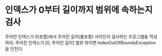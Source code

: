 # 인덱스가 0부터 길이까지 범위에 속하는지 검사

주어진 인덱스가 0(포함)에서 주어진 길이(불포함) 사이인지 검사하는 프로그램을 작성하라. 주어진 인덱스가 [0, 주어진 길이] 범위 밖이면 IndexOutOfBoundsException을 던진다.